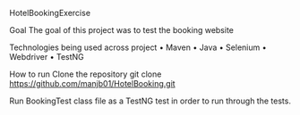 HotelBookingExercise

Goal
The goal of this project was to test the booking website 

Technologies being used across project
•	Maven
•	Java
•	Selenium
•	Webdriver
•	TestNG

How to run
Clone the repository
git clone https://github.com/manjb01/HotelBooking.git

Run BookingTest class file as a TestNG test in order to run through the tests.
